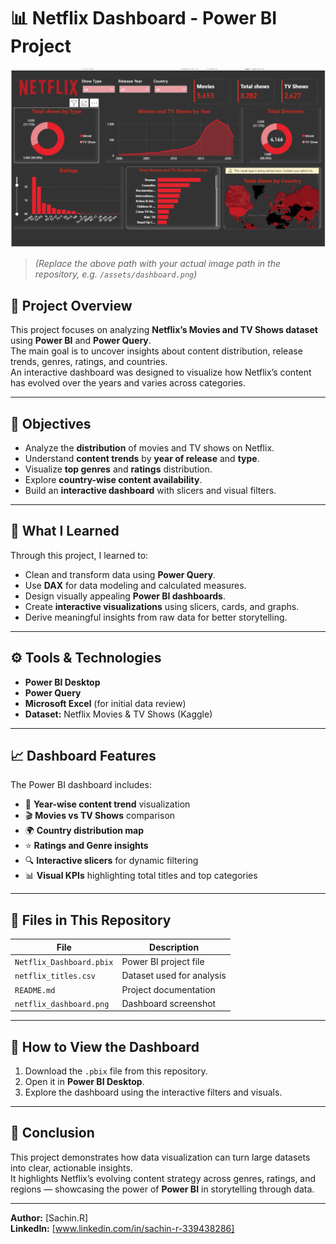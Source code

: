 # 📊 Netflix Dashboard - Power BI Project

![Netflix Dashboard](/NetflixDashboardImage.png)
> *(Replace the above path with your actual image path in the repository, e.g. `/assets/dashboard.png`)*

## 📁 Project Overview
This project focuses on analyzing **Netflix’s Movies and TV Shows dataset** using **Power BI** and **Power Query**.  
The main goal is to uncover insights about content distribution, release trends, genres, ratings, and countries.  
An interactive dashboard was designed to visualize how Netflix’s content has evolved over the years and varies across categories.

---

## 🎯 Objectives
- Analyze the **distribution** of movies and TV shows on Netflix.  
- Understand **content trends** by **year of release** and **type**.  
- Visualize **top genres** and **ratings** distribution.  
- Explore **country-wise content availability**.  
- Build an **interactive dashboard** with slicers and visual filters.

---

## 🧠 What I Learned
Through this project, I learned to:
- Clean and transform data using **Power Query**.  
- Use **DAX** for data modeling and calculated measures.  
- Design visually appealing **Power BI dashboards**.  
- Create **interactive visualizations** using slicers, cards, and graphs.  
- Derive meaningful insights from raw data for better storytelling.

---

## ⚙️ Tools & Technologies
- **Power BI Desktop**  
- **Power Query**  
- **Microsoft Excel** (for initial data review)  
- **Dataset:** Netflix Movies & TV Shows (Kaggle)

---

## 📈 Dashboard Features
The Power BI dashboard includes:
- 📅 **Year-wise content trend** visualization  
- 🎬 **Movies vs TV Shows** comparison  
- 🌍 **Country distribution map**  
- ⭐ **Ratings and Genre insights**  
- 🔍 **Interactive slicers** for dynamic filtering  
- 📊 **Visual KPIs** highlighting total titles and top categories  

---

## 📂 Files in This Repository
| File | Description |
|------|--------------|
| `Netflix_Dashboard.pbix` | Power BI project file |
| `netflix_titles.csv` | Dataset used for analysis |
| `README.md` | Project documentation |
| `netflix_dashboard.png` | Dashboard screenshot |

---

## 🚀 How to View the Dashboard
1. Download the `.pbix` file from this repository.  
2. Open it in **Power BI Desktop**.  
3. Explore the dashboard using the interactive filters and visuals.  

---

## 🏁 Conclusion
This project demonstrates how data visualization can turn large datasets into clear, actionable insights.  
It highlights Netflix’s evolving content strategy across genres, ratings, and regions — showcasing the power of **Power BI** in storytelling through data.

---

**Author:** [Sachin.R]  
**LinkedIn:** [www.linkedin.com/in/sachin-r-339438286]  

